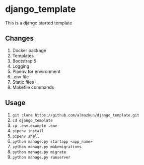 # django_template
This is a django started template

## Changes
1. Docker package
1. Templates 
1. Bootstrap 5
1. Logging
1. Pipenv for environment
1. .env file
1. Static files 
1. Makefile commands


## Usage
1. `git clone https://github.com/almazkun/django_template.git`
1. `cd django_template`
1. `cp .env.example .env`
1. `pipenv install`
1. `pipenv shell`
1. `python manage.py startapp <app_name>`
1. `python manage.py makemigrations`
1. `python manage.py migrate`
1. `python manage.py runserver`
